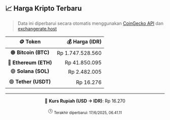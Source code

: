 

<!-- HARGA_KRIPTO -->
## 📈 Harga Kripto Terbaru

> Data ini diperbarui secara otomatis menggunakan [CoinGecko API](https://www.coingecko.com/) dan [exchangerate.host](https://exchangerate.host/)

<div align="center">

| 🪙 Token | 💰 Harga (IDR) |
|:------:|---------------:|
| 🟠 **Bitcoin (BTC)**   | Rp 1.747.528.560 |
| 🔵 **Ethereum (ETH)**  | Rp 41.850.095 |
| 🟣 **Solana (SOL)**    | Rp 2.482.005 |
| 🟢 **Tether (USDT)**   | Rp 16.276 |

---

💱 **Kurs Rupiah (USD → IDR)**: Rp 16.270

🕒 <sub>Terakhir diperbarui: 17/6/2025, 06.41.11</sub>

</div>
<!-- /HARGA_KRIPTO -->